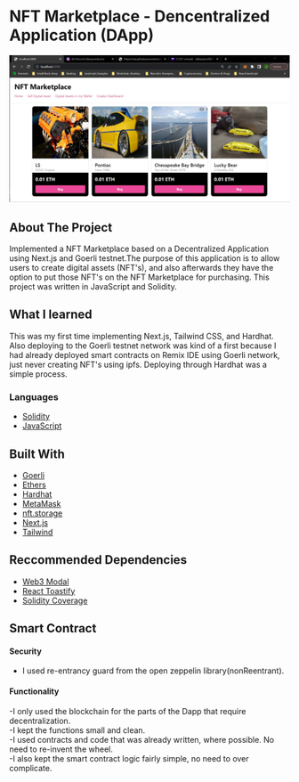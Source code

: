 # NFT Marketplace - Dencentralized Application (DApp)

<img src="./public/nftMarket1.jpg">

<!-- ABOUT THE PROJECT -->

## About The Project

Implemented a NFT Marketplace based on a Decentralized Application using Next.js and Goerli testnet.The purpose of this application is to allow users to create digital assets (NFT's), and also afterwards they have the option to put those NFT's on the NFT Marketplace for purchasing. This project was written in JavaScript and Solidity.

## What I learned

This was my first time implementing Next.js, Tailwind CSS, and Hardhat. Also deploying to the Goerli testnet network was kind of a first because I had already deployed smart contracts on Remix IDE using Goerli network, just never creating NFT's using ipfs. Deploying through Hardhat was a simple process.

### Languages

- [Solidity](https://docs.soliditylang.org/en/v0.8.9/)
- [JavaScript](https://www.javascript.com/)

## Built With

- [Goerli](https://goerli.net/)
- [Ethers](https://docs.ethers.io/v5/)
- [Hardhat](https://hardhat.org/)
- [MetaMask](https://metamask.io/)
- [nft.storage](https://nft.storage//)
- [Next.js](https://nextjs.org/)
- [Tailwind](https://tailwindcss.com/)

## Reccommended Dependencies

- [Web3 Modal](https://www.npmjs.com/package/web3modal)
- [React Toastify](https://github.com/fkhadra/react-toastify#readme)
- [Solidity Coverage](https://www.npmjs.com/package/solidity-coverage)

## Smart Contract 
#### Security
- I used re-entrancy guard from the open zeppelin library(nonReentrant).

#### Functionality
-I only used the blockchain for the parts of the Dapp that require decentralization.<br>
-I kept the functions small and clean.<br>
-I used contracts and code that was already written, where possible. No need to re-invent the wheel.<br>
-I also kept the smart contract logic fairly simple, no need to over complicate.<br>

